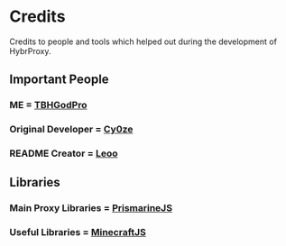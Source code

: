 # Credits

Credits to people and tools which helped out during the development of HybrProxy.

## Important People

### ME = [TBHGodPro](https://github.com/TBHGodPro)

### Original Developer = [Cy0ze](https://github.com/RichardDorian)

### README Creator = [Leoo](https://github.com/heyitsleo)

## Libraries

### Main Proxy Libraries = [PrismarineJS](https://github.com/PrismarineJS)

### Useful Libraries = [MinecraftJS](https://github.com/MinecraftJS)
